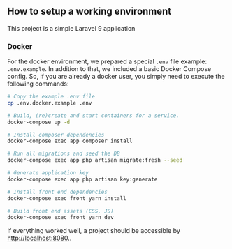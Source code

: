 ## How to setup a working environment

This project is a simple Laravel 9 application

### Docker

For the docker environment, we prepared a special `.env` file example: `.env.example`.
In addition to that, we included a basic Docker Compose config.
So, if you are already a docker user, you simply need to execute the following commands:

```sh
# Copy the example .env file
cp .env.docker.example .env

# Build, (re)create and start containers for a service.
docker-compose up -d

# Install composer dependencies
docker-compose exec app composer install

# Run all migrations and seed the DB
docker-compose exec app php artisan migrate:fresh --seed

# Generate application key
docker-compose exec app php artisan key:generate

# Install front end dependencies
docker-compose exec front yarn install

# Build front end assets (CSS, JS)
docker-compose exec front yarn dev
```

If everything worked well, a project should be accessible by [http://localhost:8080](http://localhost:8080)..
